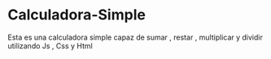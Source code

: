 # Calculadora-Simple
Esta es una calculadora simple capaz de sumar , restar , multiplicar y dividir utilizando Js , Css y Html
